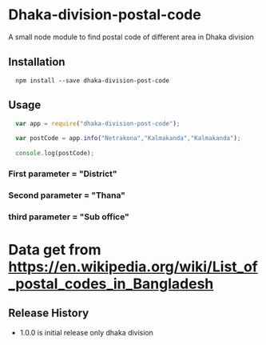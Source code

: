 Dhaka-division-postal-code
==========================

A small node module to find postal code of different area in Dhaka division 

## Installation

```shell
  npm install --save dhaka-division-post-code
```

## Usage

```js
  var app = require("dhaka-division-post-code");
  
  var postCode = app.info("Netrakona","Kalmakanda","Kalmakanda");
  
  console.log(postCode);
```
### First parameter  = "District"
### Second parameter = "Thana"
### third parameter  = "Sub office"

Data get from https://en.wikipedia.org/wiki/List_of_postal_codes_in_Bangladesh
===============================================================================

## Release History

* 1.0.0 is initial release only dhaka division 

